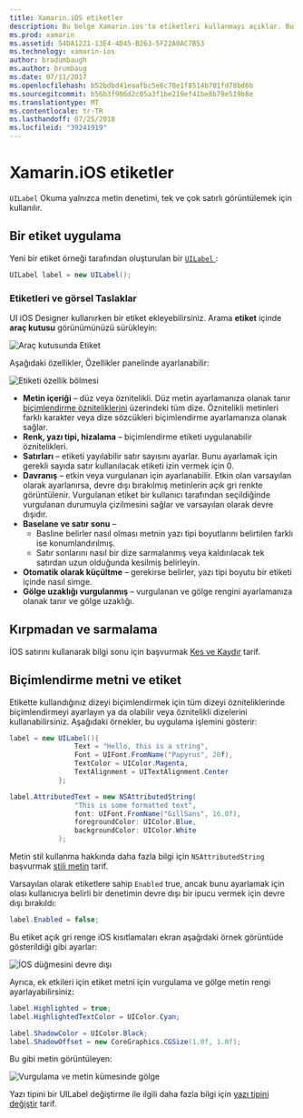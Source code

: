 ```yaml
---
title: Xamarin.iOS etiketler
description: Bu belge Xamarin.ios'ta etiketleri kullanmayı açıklar. Bu program aracılığıyla ve iOS Designer ile etiketler oluşturma işlemini açıklar.
ms.prod: xamarin
ms.assetid: 54DA1221-13E4-4D45-B263-5F22A0AC7B53
ms.technology: xamarin-ios
author: bradumbaugh
ms.author: brumbaug
ms.date: 07/11/2017
ms.openlocfilehash: b52bdbd41eaafbc5e6c78e1f8514b701fd78bd6b
ms.sourcegitcommit: b56b3f906d2c05a3f1be219ef41be8b79e519b8e
ms.translationtype: MT
ms.contentlocale: tr-TR
ms.lasthandoff: 07/25/2018
ms.locfileid: "39241919"
---
```

# <a name="labels-in-xamarinios"></a>Xamarin.iOS etiketler

`UILabel` Okuma yalnızca metin denetimi, tek ve çok satırlı görüntülemek için kullanılır. 

## <a name="implementing-a-label"></a>Bir etiket uygulama

Yeni bir etiket örneği tarafından oluşturulan bir [ `UILabel` ](https://developer.xamarin.com/api/type/UIKit.UILabel/):

```csharp
UILabel label = new UILabel();
```

### <a name="labels-and-storyboards"></a>Etiketleri ve görsel Taslaklar

UI iOS Designer kullanırken bir etiket ekleyebilirsiniz. Arama **etiket** içinde **araç kutusu** görünümünüzü sürükleyin:

![Araç kutusunda Etiket](labels-images/image3.png)

Aşağıdaki özellikler, Özellikler panelinde ayarlanabilir:

![Etiketi özellik bölmesi](labels-images/image2.png)

- **Metin içeriği** – düz veya öznitelikli. Düz metin ayarlamanıza olanak tanır [biçimlendirme özniteliklerini](#Formatting_Text_and_Label) üzerindeki tüm dize. Öznitelikli metinleri farklı karakter veya dize sözcükleri biçimlendirme ayarlamanıza olanak sağlar.
- **Renk, yazı tipi, hizalama** – biçimlendirme etiketi uygulanabilir öznitelikleri.
- **Satırları** – etiketi yayılabilir satır sayısını ayarlar. Bunu ayarlamak için gerekli sayıda satır kullanılacak etiketi izin vermek için 0.
- **Davranış** – etkin veya vurgulanan için ayarlanabilir. Etkin olan varsayılan olarak ayarlanırsa, devre dışı bırakılmış metinlerin açık gri renkte görüntülenir. Vurgulanan etiket bir kullanıcı tarafından seçildiğinde vurgulanan durumuyla çizilmesini sağlar ve varsayılan olarak devre dışıdır.
- **Baselane ve satır sonu** – 
    - Basline belirler nasıl olması metnin yazı tipi boyutlarını belirtilen farklı ise konumlandırılmış.
    - Satır sonlarını nasıl bir dize sarmalanmış veya kaldırılacak tek satırdan uzun olduğunda kesilmiş belirleyin.
- **Otomatik olarak küçültme** – gerekirse belirler, yazı tipi boyutu bir etiketi içinde nasıl simge.
- **Gölge uzaklığı vurgulanmış** – vurgulanan ve gölge rengini ayarlamanıza olanak tanır ve gölge uzaklığı.

## <a name="truncating-and-wrapping"></a>Kırpmadan ve sarmalama

İOS satırını kullanarak bilgi sonu için başvurmak [Kes ve Kaydır](https://github.com/xamarin/recipes/tree/master/Recipes/ios/standard_controls/labels/uilabel-truncate-wrap-text) tarif.

<a name="Formatting_Text_and_Label"/>

## <a name="formatting-text-and-label"></a>Biçimlendirme metni ve etiket

Etikette kullandığınız dizeyi biçimlendirmek için tüm dizeyi özniteliklerinde biçimlendirmeyi ayarlayın ya da olabilir veya öznitelikli dizelerini kullanabilirsiniz. Aşağıdaki örnekler, bu uygulama işlemini gösterir:

```csharp
label = new UILabel(){
                Text = "Hello, this is a string",
                Font = UIFont.FromName("Papyrus", 20f),
                TextColor = UIColor.Magenta,
                TextAlignment = UITextAlignment.Center
            };
```

```csharp
label.AttributedText = new NSAttributedString(
                "This is some formatted text",
                font: UIFont.FromName("GillSans", 16.0f),
                foregroundColor: UIColor.Blue,
                backgroundColor: UIColor.White
            );
```

Metin stil kullanma hakkında daha fazla bilgi için `NSAttributedString` başvurmak [stili metin](https://github.com/xamarin/recipes/tree/master/Recipes/ios/standard_controls/text_field/style_text) tarif.

Varsayılan olarak etiketlere sahip `Enabled` true, ancak bunu ayarlamak için olası kullanıcıya belirli bir denetimin devre dışı bir ipucu vermek için devre dışı bırakıldı:

```csharp
label.Enabled = false;
```

Bu etiket açık gri renge iOS kısıtlamaları ekran aşağıdaki örnek görüntüde gösterildiği gibi ayarlar:

![İOS düğmesini devre dışı](labels-images/image1.png)

Ayrıca, ek etkileri için etiket metni için vurgulama ve gölge metin rengi ayarlayabilirsiniz:

```csharp
label.Highlighted = true;
label.HighlightedTextColor = UIColor.Cyan;

label.ShadowColor = UIColor.Black;
label.ShadowOffset = new CoreGraphics.CGSize(1.0f, 1.0f);
```

Bu gibi metin görüntüleyen:

![Vurgulama ve metin kümesinde gölge](labels-images/image4.png)

Yazı tipini bir UILabel değiştirme ile ilgili daha fazla bilgi için [yazı tipini değiştir](https://github.com/xamarin/recipes/tree/master/Recipes/ios/standard_controls/labels/change_the_font) tarif.





